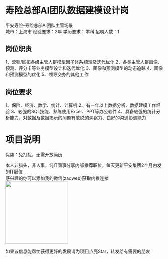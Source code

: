 # 寿险总部AI团队数据建模设计岗
平安寿险-寿险总部AI团队主管场景  
城市：上海市 经验要求：2年 学历要求：本科  招聘人数：1

## 岗位职责
1、营销/区拓各级主管人群模型因子体系梳理及迭代优化
   2、各类主管人群画像、预测、评分卡等业务模型设计和迭代优化
   3、画像和预测模型的动态追踪
   4、画像和预测模型的优化
   5、领导交办的其他工作

## 岗位要求
1、保险、经济、数学、统计、计算机
   2、有一年以上数据分析、数据建模工作经验
   3、较强的SQL技能、熟练使用Excel、PPT等办公软件
   4、具备较强的统计分析能力、对数据及数据揭示的问题有敏锐的洞察力、良好的沟通协调能力

# 项目说明

优势：免打扰，无需开放简历

本人非猎头，非人事，纯IT同事分享内部推荐职位，每天更新平安集团2个月内发的IT职位  
感兴趣的你可以添加我的微信(zaqweb)获取内推连接  
<img src="https://github.com/zaqweb/PA-IT-JOBS/blob/master/WechatICode.jpeg"  height="200" width="200">

如果该信息能帮忙获得更好的发展请为项目点亮Star，转发给有需要的朋友





